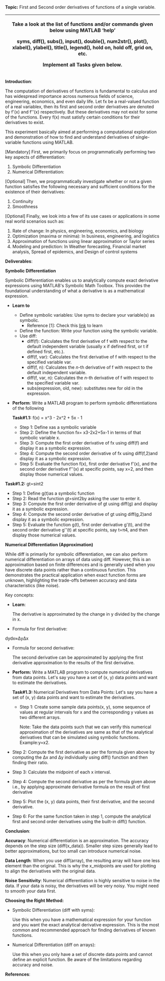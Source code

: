 
**Topic:** First and Second order derivatives of functions of a single variable.

|<p>Take a look at the list of functions and/or commands given below using MATLAB ‘help’ </p><p>syms, diff(), subs(), input(), double(), num2str(), plot(), xlabel(), ylabel(), title(), legend(), hold on, hold off, grid on, etc.       </p><p>Implement all Tasks given below.</p>|
| - |

**Introduction**:

The computation of derivatives of functions is fundamental to calculus and has widespread importance across numerous fields of science, engineering, economics, and even daily life. Let fx be a real-valued function of a real variablex, then its first and second order derivatives are denoted by f'(x)  and f''(x) respectively. But these derivatives may not exist for some of the functions. Every f(x) must satisfy certain conditions for their derivatives to exist.

This experiment basically aimed at performing a computational exploration and demonstration of how to find and understand derivatives of single-variable functions using MATLAB. 

[Mandatory] First, we primarily focus on programmatically performing two key aspects of differentiation:

1. Symbolic Differentiation
1. Numerical Differentiation: 

[Optional] Then, we programmatically investigate whether or not a given function satisfies the following necessary and sufficient conditions for the existence of their derivatives:

1. Continuity
1. Smoothness

[Optional] Finally, we look into a few of its use cases or applications in some real world scenarios such as:

1. Rate of change: In physics, engineering, economics, and biology
1. Optimization (maxima or minima): In business, engineering, and logistics
1. Approximation of functions using linear approximation or Taylor series
1. Modeling and prediction: In Weather forecasting, Financial market analysis, Spread of epidemics, and Design of control systems

**Deliverables**:

**Symbolic Differentiation**

Symbolic Differentiation enables us to analytically compute exact derivative expressions using MATLAB's Symbolic Math Toolbox. This provides the foundational understanding of what a derivative is as a mathematical expression.

- **Learn to**
  - Define symbolic variables: Use syms to declare your variable(s) as symbolic. 
    - Reference [1]: Check this [link](https://math.umd.edu/~jmr/241/calc.html) to learn 
  - Define the function: Write your function using the symbolic variable.
  - Use diff:
    - diff(f): Calculates the first derivative of f with respect to the default independent variable (usually x if defined first, or t if defined first, etc.).
    - diff(f, var): Calculates the first derivative of f with respect to the specified variable var.
    - diff(f, n): Calculates the *n*-th derivative of f with respect to the default independent variable.
    - diff(f, var, n): Calculates the *n*-th derivative of f with respect to the specified variable var.
    - subs(expression, old, new): substitutes new for old in the expression.

- **Perform**: Write a MATLAB program to perform symbolic differentiations of the following

  **Task#1.1:** f(x) = x^3 - 2x^2 + 5x - 1

  - Step 1: Define xas a symbolic variable
  - Step 2: Define the function fx= x3-2x2+5x-1 in terms of that symbolic variable x.
  - Step 3: Compute the first order derivative of fx using diff(f) and display it as a symbolic expression.
  - Step 4: Compute the second order derivative of fx using diff(f,2)and display it as a symbolic expression.
  - Step 5: Evaluate the function f(x), first order derivative f'(x), and the second order derivative f''(x) at specific points, say x=2, and then display those numerical values. 


**Task#1.2:** gt=sin⁡t2

- Step 1: Define g(t)as a symbolic function
- Step 2: Read the function gt=sin⁡t2by asking the user to enter it.
- Step 3: Compute the first order derivative of gt using diff(g) and display it as a symbolic expression.
- Step 4: Compute the second order derivative of gt using diff(g,2)and display it as a symbolic expression.
- Step 5: Evaluate the function g(t), first order derivative g'(t), and the second order derivative g''(t) at specific points, say t=π4, and then display those numerical values.


**Numerical Differentiation (Approximation)**

While diff is primarily for symbolic differentiation, we can also perform numerical differentiation on arrays of data using diff. However, this is an approximation based on finite differences and is generally used when you have discrete data points rather than a continuous function. This demonstrates the practical application when exact function forms are unknown, highlighting the trade-offs between accuracy and data characteristics (like noise).

Key concepts: 

- **Learn**:

  The derivative is approximated by the change in y divided by the change in x.

- Formula for first derivative:

dydx≈ΔyΔx

- Formula for second derivative:

  The second derivative can be approximated by applying the first derivative approximation to the results of the first derivative.

- **Perform:** Write a MATLAB program to compute numerical derivatives from data points. Let's say you have a set of (x, y) data points and want to estimate the derivatives.

  **Task#1.3:** Numerical Derivatives from Data Points: Let's say you have a set of (x, y) data points and want to estimate the derivatives.

  - Step 1: Create some sample data points(x, y), some sequence of values at regular intervals for x and the corresponding y values as two different arrays.

    Note: Take the data points such that we can verify this numerical approximation of the derivatives are same as that of the analytical derivatives that can be simulated using symbolic functions. Example:y=x2.

- Step 2: Compute the first derivative as per the formula given above by computing the Δx and Δy individually using diff() function and then finding their ratio.
- Step 3: Calculate the midpoint of each x interval.
- Step 4: Compute the second derivative as per the formula given above i.e., by applying approximate derivative formula on the result of first derivative
- Step 5:  Plot the (x, y) data points, their first derivative, and the second derivative.
- Step 6: For the same function taken in step 1, compute the analytical first and second order derivatives using the built-in diff() function.

**Conclusion**:

**Accuracy**: Numerical differentiation is an approximation. The accuracy depends on the step size (diff(x\_data)). Smaller step sizes generally lead to better approximations, but too small can introduce numerical noise.

**Data Length**: When you use diff(array), the resulting array will have one less element than the original. This is why the x\_midpoints are used for plotting to align the derivatives with the original data.

**Noise Sensitivity**: Numerical differentiation is highly sensitive to noise in the data. If your data is noisy, the derivatives will be very noisy. You might need to smooth your data first.

**Choosing the Right Method:**

- Symbolic Differentiation (diff with syms): 

  Use this when you have a mathematical expression for your function and you want the exact analytical derivative expression. This is the most common and recommended approach for finding derivatives of known functions.

- Numerical Differentiation (diff on arrays): 

  Use this when you only have a set of discrete data points and cannot define an explicit function. Be aware of the limitations regarding accuracy and noise.

**References**:

